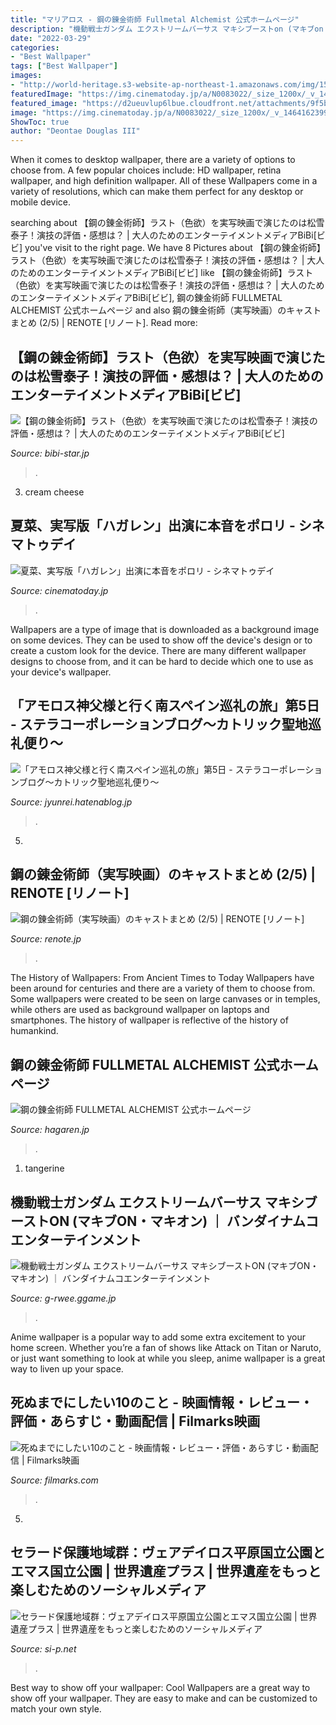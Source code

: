 ```yaml
---
title: "マリアロス - 鋼の錬金術師 Fullmetal Alchemist 公式ホームページ"
description: "機動戦士ガンダム エクストリームバーサス マキシブーストon (マキブon・マキオン) ｜ バンダイナムコエンターテインメント"
date: "2022-03-29"
categories:
- "Best Wallpaper"
tags: ["Best Wallpaper"]
images:
- "http://world-heritage.s3-website-ap-northeast-1.amazonaws.com/img/1504061467_Veadeiros1_leofleck.jpg"
featuredImage: "https://img.cinematoday.jp/a/N0083022/_size_1200x/_v_1464162399/main.jpg"
featured_image: "https://d2ueuvlup6lbue.cloudfront.net/attachments/9f5bf4f36096d21c466a832b2e989757ef6b7776/store/fitpad/260/364/2f055b4ddbdc529c7a4e01f1bce30677e31f6b270f9588bc750482571e0c/_.jpg"
image: "https://img.cinematoday.jp/a/N0083022/_size_1200x/_v_1464162399/main.jpg"
ShowToc: true
author: "Deontae Douglas III"
---
```



When it comes to desktop wallpaper, there are a variety of options to choose from. A few popular choices include: HD wallpaper, retina wallpaper, and high definition wallpaper. All of these Wallpapers come in a variety of resolutions, which can make them perfect for any desktop or mobile device. 

	

		
searching about 【鋼の錬金術師】ラスト（色欲）を実写映画で演じたのは松雪泰子！演技の評価・感想は？ | 大人のためのエンターテイメントメディアBiBi[ビビ] you've visit to the right page. We have 8 Pictures about 【鋼の錬金術師】ラスト（色欲）を実写映画で演じたのは松雪泰子！演技の評価・感想は？ | 大人のためのエンターテイメントメディアBiBi[ビビ] like 【鋼の錬金術師】ラスト（色欲）を実写映画で演じたのは松雪泰子！演技の評価・感想は？ | 大人のためのエンターテイメントメディアBiBi[ビビ], 鋼の錬金術師 FULLMETAL ALCHEMIST 公式ホームページ and also 鋼の錬金術師（実写映画）のキャストまとめ (2/5) | RENOTE [リノート]. Read more:
		
    
## 【鋼の錬金術師】ラスト（色欲）を実写映画で演じたのは松雪泰子！演技の評価・感想は？ | 大人のためのエンターテイメントメディアBiBi[ビビ]

<img loading=lazy src="https://s3-ap-northeast-1.amazonaws.com/cdn.bibi-star.jp/production/imgs/images/000/475/631/original.jpg?1582182821" onerror="this.onerror=null;this.src='https://tse3.mm.bing.net/th?id=OIP.4V9fVZfVaKDgBehePxmeuAHaEh&amp;pid=15.1';" alt="【鋼の錬金術師】ラスト（色欲）を実写映画で演じたのは松雪泰子！演技の評価・感想は？ | 大人のためのエンターテイメントメディアBiBi[ビビ]">

_Source: bibi-star.jp_

>. 

	

3. cream cheese 

    
## 夏菜、実写版「ハガレン」出演に本音をポロリ - シネマトゥデイ

<img loading=lazy src="https://img.cinematoday.jp/a/N0083022/_size_1200x/_v_1464162399/main.jpg" onerror="this.onerror=null;this.src='https://tse4.mm.bing.net/th?id=OIP.KJkLk3LjhpW7tDVx99ayzQHaF9&amp;pid=15.1';" alt="夏菜、実写版「ハガレン」出演に本音をポロリ - シネマトゥデイ">

_Source: cinematoday.jp_

>. 

	

Wallpapers are a type of image that is downloaded as a background image on some devices. They can be used to show off the device's design or to create a custom look for the device. There are many different wallpaper designs to choose from, and it can be hard to decide which one to use as your device's wallpaper.

    
## 「アモロス神父様と行く南スペイン巡礼の旅」第5日 - ステラコーポレーションブログ～カトリック聖地巡礼便り～

<img loading=lazy src="http://cdn-ak.f.st-hatena.com/images/fotolife/j/jyunrei/20140608/20140608084600.jpg" onerror="this.onerror=null;this.src='https://tse2.mm.bing.net/th?id=OIP.xV609Ilf1mWVM_ZiwkNyZgAAAA&amp;pid=15.1';" alt="「アモロス神父様と行く南スペイン巡礼の旅」第5日 - ステラコーポレーションブログ～カトリック聖地巡礼便り～">

_Source: jyunrei.hatenablog.jp_

>. 

	

5.

    
## 鋼の錬金術師（実写映画）のキャストまとめ (2/5) | RENOTE [リノート]

<img loading=lazy src="https://renote.jp/files/blobs/proxy/eyJfcmFpbHMiOnsibWVzc2FnZSI6IkJBaHBBc2JmIiwiZXhwIjpudWxsLCJwdXIiOiJibG9iX2lkIn19--b06db232cff5352bd64a972029590ba6a6909adb/4_3.jpg" onerror="this.onerror=null;this.src='https://tse2.mm.bing.net/th?id=OIP.CwJ089uDiZEbSNkhFs6zSQHaES&amp;pid=15.1';" alt="鋼の錬金術師（実写映画）のキャストまとめ (2/5) | RENOTE [リノート]">

_Source: renote.jp_

>. 

	

The History of Wallpapers: From Ancient Times to Today
Wallpapers have been around for centuries and there are a variety of them to choose from. Some wallpapers were created to be seen on large canvases or in temples, while others are used as background wallpaper on laptops and smartphones. The history of wallpaper is reflective of the history of humankind.

    
## 鋼の錬金術師 FULLMETAL ALCHEMIST 公式ホームページ

<img loading=lazy src="https://www.hagaren.jp/fa/characters/images01/detail/30.jpg" onerror="this.onerror=null;this.src='https://tse2.mm.bing.net/th?id=OIP.UY_cYGARtPruOkC4yVgfaAHaDh&amp;pid=15.1';" alt="鋼の錬金術師 FULLMETAL ALCHEMIST 公式ホームページ">

_Source: hagaren.jp_

>. 

	

1. tangerine 

    
## 機動戦士ガンダム エクストリームバーサス マキシブーストON (マキブON・マキオン) ｜ バンダイナムコエンターテインメント

<img loading=lazy src="https://g-rwee.ggame.jp/images/ms_stage/ms/detail/img_ms_ug3g8b73.png" onerror="this.onerror=null;this.src='https://tse2.mm.bing.net/th?id=OIP.cWNFB9QfoY3c_TSz0-MWIgHaEZ&amp;pid=15.1';" alt="機動戦士ガンダム エクストリームバーサス マキシブーストON (マキブON・マキオン) ｜ バンダイナムコエンターテインメント">

_Source: g-rwee.ggame.jp_

>. 

	

Anime wallpaper is a popular way to add some extra excitement to your home screen. Whether you’re a fan of shows like Attack on Titan or Naruto, or just want something to look at while you sleep, anime wallpaper is a great way to liven up your space.

    
## 死ぬまでにしたい10のこと - 映画情報・レビュー・評価・あらすじ・動画配信 | Filmarks映画

<img loading=lazy src="https://d2ueuvlup6lbue.cloudfront.net/attachments/9f5bf4f36096d21c466a832b2e989757ef6b7776/store/fitpad/260/364/2f055b4ddbdc529c7a4e01f1bce30677e31f6b270f9588bc750482571e0c/_.jpg" onerror="this.onerror=null;this.src='https://tse3.mm.bing.net/th?id=OIP.1dwDW2TCQouofTQKHEbsCwAAAA&amp;pid=15.1';" alt="死ぬまでにしたい10のこと - 映画情報・レビュー・評価・あらすじ・動画配信 | Filmarks映画">

_Source: filmarks.com_

>. 

	

5.

    
## セラード保護地域群：ヴェアデイロス平原国立公園とエマス国立公園 | 世界遺産プラス | 世界遺産をもっと楽しむためのソーシャルメディア

<img loading=lazy src="http://world-heritage.s3-website-ap-northeast-1.amazonaws.com/img/1504061467_Veadeiros1_leofleck.jpg" onerror="this.onerror=null;this.src='https://tse4.mm.bing.net/th?id=OIP.jv-VBDQPeO-eCaHa4_n94gHaFj&amp;pid=15.1';" alt="セラード保護地域群：ヴェアデイロス平原国立公園とエマス国立公園 | 世界遺産プラス | 世界遺産をもっと楽しむためのソーシャルメディア">

_Source: si-p.net_

>. 

	

Best way to show off your wallpaper:
Cool Wallpapers are a great way to show off your wallpaper. They are easy to make and can be customized to match your own style.

